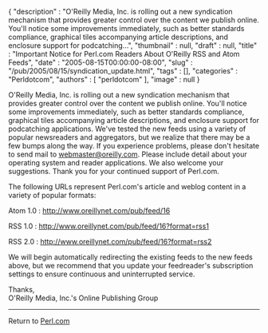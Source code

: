 {
   "description" : "O'Reilly Media, Inc. is rolling out a new syndication mechanism that provides greater control over the content we publish online. You'll notice some improvements immediately, such as better standards compliance, graphical tiles accompanying article descriptions, and enclosure support for podcatching...",
   "thumbnail" : null,
   "draft" : null,
   "title" : "Important Notice for Perl.com Readers About O'Reilly RSS and Atom Feeds",
   "date" : "2005-08-15T00:00:00-08:00",
   "slug" : "/pub/2005/08/15/syndication_update.html",
   "tags" : [],
   "categories" : "Perldotcom",
   "authors" : [
      "perldotcom"
   ],
   "image" : null
}





O'Reilly Media, Inc. is rolling out a new syndication mechanism that
provides greater control over the content we publish online. You'll
notice some improvements immediately, such as better standards
compliance, graphical tiles accompanying article descriptions, and
enclosure support for podcatching applications. We've tested the new
feeds using a variety of popular newsreaders and aggregators, but we
realize that there may be a few bumps along the way. If you experience
problems, please don't hesitate to send mail to <webmaster@oreilly.com>.
Please include detail about your operating system and reader
applications. We also welcome your suggestions. Thank you for your
continued support of Perl.com.

The following URLs represent Perl.com's article and weblog content in a
variety of popular formats:

Atom 1.0
:   <http://www.oreillynet.com/pub/feed/16>

RSS 1.0
:   <http://www.oreillynet.com/pub/feed/16?format=rss1>

RSS 2.0
:   <http://www.oreillynet.com/pub/feed/16?format=rss2>

We will begin automatically redirecting the existing feeds to the new
feeds above, but we recommend that you update your feedreader's
subscription settings to ensure continuous and uninterrupted service.

Thanks,\
O'Reilly Media, Inc.'s Online Publishing Group

------------------------------------------------------------------------

Return to [Perl.com](/)


